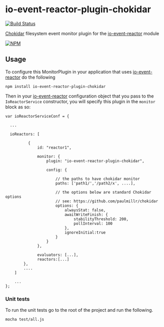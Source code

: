# io-event-reactor-plugin-chokidar

[![Build Status](https://travis-ci.org/bitsofinfo/io-event-reactor-plugin-chokidar.svg?branch=master)](https://travis-ci.org/bitsofinfo/io-event-reactor-plugin-chokidar) 

[Chokidar](https://github.com/paulmillr/chokidar) filesystem event monitor plugin for the [io-event-reactor](https://github.com/bitsofinfo/io-event-reactor) module

[![NPM](https://nodei.co/npm/io-event-reactor-plugin-chokidar.png?downloads=true&downloadRank=true&stars=true)](https://nodei.co/npm/io-event-reactor-plugin-chokidar/)

## Usage

To configure this MonitorPlugin in your application that uses [io-event-reactor](https://github.com/bitsofinfo/io-event-reactor) do the following

```
npm install io-event-reactor-plugin-chokidar
```

Then in your [io-event-reactor](https://github.com/bitsofinfo/io-event-reactor) configuration object that you pass to the `IoReactorService`
constructor, you will specify this plugin in the `monitor` block as so:

```
var ioReactorServiceConf = {

  ...

  ioReactors: [

          {
              id: "reactor1",

              monitor: {
                  plugin: "io-event-reactor-plugin-chokidar",

                  config: {

                      // the paths to have chokidar monitor
                      paths: ['path1/','/path2/x', ....],

                      // the options below are standard Chokidar options
                      // see: https://github.com/paulmillr/chokidar
                      options: {
                          alwaysStat: false,
                          awaitWriteFinish: {
                              stabilityThreshold: 200,
                              pollInterval: 100
                          },
                          ignoreInitial:true
                      }
                  }
              },

              evaluators: [...],
              reactors:[...]
        },
        ....
    ]

    ...
};
```

### Unit tests

To run the unit tests go to the root of the project and run the following.

```
mocha test/all.js
```
